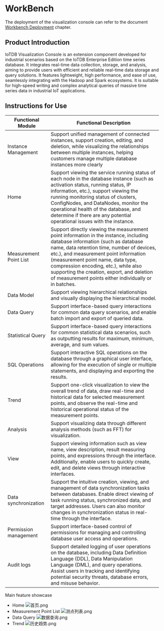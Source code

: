 # WorkBench

The deployment of the visualization console can refer to the document [Workbench Deployment](../Deployment-and-Maintenance/workbench-deployment_timecho.md) chapter.

## Product Introduction
IoTDB Visualization Console is an extension component developed for industrial scenarios based on the IoTDB Enterprise Edition time series database. It integrates real-time data collection, storage, and analysis, aiming to provide users with efficient and reliable real-time data storage and query solutions. It features lightweight, high performance, and ease of use, seamlessly integrating with the Hadoop and Spark ecosystems. It is suitable for high-speed writing and complex analytical queries of massive time series data in industrial IoT applications.

## Instructions for Use
| **Functional Module**  | **Functional Description**                                   |
| ---------------------- | ------------------------------------------------------------ |
| Instance Management    | Support unified management of connected instances, support creation, editing, and deletion, while visualizing the relationships between multiple instances, helping customers manage multiple database instances more clearly |
| Home                   | Support viewing the service running status of each node in the database instance (such as activation status, running status, IP information, etc.), support viewing the running monitoring status of clusters, ConfigNodes, and DataNodes, monitor the operational health of the database, and determine if there are any potential operational issues with the instance. |
| Measurement Point List | Support directly viewing the measurement point information in the instance, including database information (such as database name, data retention time, number of devices, etc.), and measurement point information (measurement point name, data type, compression encoding, etc.), while also supporting the creation, export, and deletion of measurement points either individually or in batches. |
| Data Model             | Support viewing hierarchical relationships and visually displaying the hierarchical model. |
| Data Query             | Support interface-based query interactions for common data query scenarios, and enable batch import and export of queried data. |
| Statistical Query      | Support interface-based query interactions for common statistical data scenarios, such as outputting results for maximum, minimum, average, and sum values. |
| SQL Operations         | Support interactive SQL operations on the database through a graphical user interface, allowing for the execution of single or multiple statements, and displaying and exporting the results. |
| Trend                  | Support one-click visualization to view the overall trend of data, draw real-time and historical data for selected measurement points, and observe the real-time and historical operational status of the measurement points. |
| Analysis               | Support visualizing data through different analysis methods (such as FFT) for visualization. |
| View                   | Support viewing information such as view name, view description, result measuring points, and expressions through the interface. Additionally, enable users to quickly create, edit, and delete views through interactive interfaces. |
| Data synchronization   | Support the intuitive creation, viewing, and management of data synchronization tasks between databases. Enable direct viewing of task running status, synchronized data, and target addresses. Users can also monitor changes in synchronization status in real-time through the interface. |
| Permission management  | Support interface-based control of permissions for managing and controlling database user access and operations. |
| Audit logs             | Support detailed logging of user operations on the database, including Data Definition Language (DDL), Data Manipulation Language (DML), and query operations. Assist users in tracking and identifying potential security threats, database errors, and misuse behavior. |

Main feature showcase
* Home
![首页.png](https://alioss.timecho.com/docs/img/%E9%A6%96%E9%A1%B5.png)
* Measurement Point List
![测点列表.png](https://alioss.timecho.com/docs/img/workbench-en-bxzk.png)
* Data Query
![数据查询.png](https://alioss.timecho.com/docs/img/%E6%95%B0%E6%8D%AE%E6%9F%A5%E8%AF%A2.png)
* Trend
![历史趋势.png](https://alioss.timecho.com/docs/img/%E5%8E%86%E5%8F%B2%E8%B6%8B%E5%8A%BF.png)